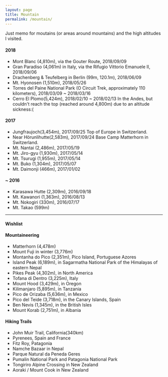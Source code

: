 ```yaml
---
layout: page
title: Mountain
permalink: /mountain/
---
```


Just memo for moutains (or areas around mountains) and the high altitudes I visited.

<h4>2018</h4>

- Mont Blanc (4,810m), via the Gouter Route, 2018/09/09
- Gran Paradiso (4,061m) in Italy, via the Rifugio Vittorio Emanuele II, 2018/09/06
- Drachenberg & Teufelberg in Berlin (99m, 120.1m), 2018/06/09
- Mt. Hyonosen (1,510m), 2018/05/26
- Torres del Paine National Park (O Circuit Trek, approximately 110 kilometers), 2018/03/09 ~ 2018/03/16
- Cerro El Plomo(5,424m), 2018/02/10 ~ 2018/02/13
  In the Andes, but couldn't reach the top (reached around 4,800m) due to an altitude sickness:(

<h4>2017</h4>

- Jungfraujoch(3,454m), 2017/09/25
  Top of Europe in Switzerland.
- Near Hörunlihutte(2,583m), 2017/09/24
  Base Camp Matterhorn in Switzerland.
- Mt. Nantai (2,486m), 2017/05/19
- Mt. Jiro-gyu (1,930m), 2017/05/14
- Mt. Tsurugi (1,955m), 2017/05/14
- Mt. Buko (1,304m), 2017/05/07
- Mt. Daimonji (466m), 2017/01/02

<h4>~ 2016</h4>

- Karasawa Hutte (2,309m), 2016/09/18
- Mt. Kawanori (1,363m), 2016/08/13
- Mt. Nokogiri (330m), 2016/07/17
- Mt. Takao (599m)

---

<h4>Wishlist</h4>

#### Mountaineering
- Matterhorn (4,478m)
- Mount Fuji in winter (3,776m)
- Montanha do Pico (2,351m), Pico Island, Portuguese Azores
- Island Peak (6,189m), in Sagarmatha National Park of the Himalayas of eastern Nepal
- Pikes Peak (4,302m), in North America
- Tofana di Dentro (3,225m), Italy
- Mount Hood (3,429m), in Oregon
- Kilimanjaro (5,895m), in Tanzania
- Pico de Orizaba (5,636m), in Mexico
- Pico del Teide (3,718m), in the Canary Islands, Spain
- Ben Nevis (1,345m), in the British Isles
- Mount Korab (2,751m), in Albania

#### Hiking Trails
- John Muir Trail, California(340km)
- Pyrenees, Spain and France
- Fitz Roy, Patagonia
- Namche Bazaar in Nepal
- Parque Natural da Peneda Geres
- Pumalin National Park and Patagonia National Park
- Tongiriro Alpine Crossing in New Zealand
- Aoraki / Mount Cook in New Zealand
